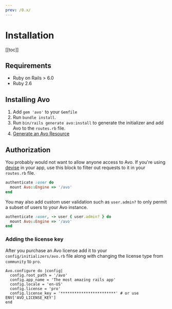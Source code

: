 ```yaml
---
prev: /0.x/
---
```


# Installation

[[toc]]


## Requirements

- Ruby on Rails > 6.0
- Ruby 2.6

## Installing Avo

1. Add `gem 'avo'` to your `Gemfile`
1. Run `bundle install`.
1. Run `bin/rails generate avo:install` to generate the initializer and add Avo to the `routes.rb` file.
1. [Generate an Avo Resource](resources)

## Authorization

You probably would not want to allow anyone access to Avo. If you're using [devise](https://github.com/heartcombo/devise) in your app, use this block to filter out requests to it in your `routes.rb` file.

```ruby
authenticate :user do
  mount Avo::Engine => '/avo'
end
```

You may also add custom user validation such as `user.admin?` to only permit a subset of users to your Avo instance.

```ruby
authenticate :user, -> user { user.admin? } do
  mount Avo::Engine => '/avo'
end
```

### Adding the license key

After you purchase an Avo license add it to your `config/initializers/avo.rb` file along with changing the license type from `community` to `pro`.

```ruby{5-6}
Avo.configure do |config|
  config.root_path = '/avo'
  config.app_name = 'The most amazing rails app'
  config.locale = 'en-US'
  config.license = 'pro'
  config.license_key = '************************' # or use ENV['AVO_LICENSE_KEY']
end
```